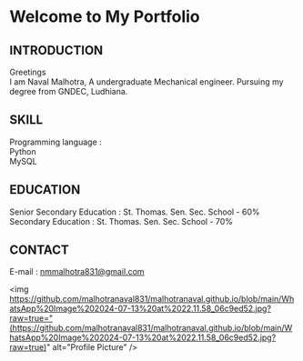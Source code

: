# Welcome to My Portfolio

## INTRODUCTION
Greetings
<br>I am Naval Malhotra, A undergraduate Mechanical engineer. Pursuing my degree from GNDEC, Ludhiana.

## SKILL
Programming language : 
<br>Python
<br>MySQL

## EDUCATION
Senior Secondary Education : St. Thomas. Sen. Sec. School - 60%
<br>Secondary Education : St. Thomas. Sen. Sec. School - 70%

## CONTACT 
E-mail :
nmmalhotra831@gmail.com

<img https://github.com/malhotranaval831/malhotranaval.github.io/blob/main/WhatsApp%20Image%202024-07-13%20at%2022.11.58_06c9ed52.jpg?raw=true="(https://github.com/malhotranaval831/malhotranaval.github.io/blob/main/WhatsApp%20Image%202024-07-13%20at%2022.11.58_06c9ed52.jpg?raw=true)" alt="Profile Picture" />

